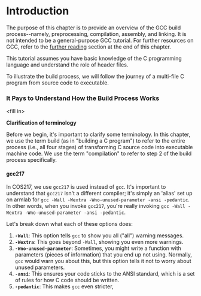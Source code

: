 # Introduction

The purpose of this chapter is to provide an overview of the GCC build process--namely, preprocessing, compilation, assembly, and linking. It is not intended to be a general-purpose GCC tutorial. For further resources on GCC, refer to the [further reading](../copy-of-gnu-compiler-collection-gcc/further-reading.md) section at the end of this chapter.&#x20;

This tutorial assumes you have basic knowledge of the C programming language and understand the role of header files.

To illustrate the build process, we will follow the journey of a multi-file C program from source code to executable.

### It Pays to Understand How the Build Process Works

\<fill in>

**Clarification of terminology**

Before we begin, it's important to clarify some terminology. In this chapter, we use the term build (as in "building a C program") to refer to the entire process (i.e., all four stages) of transforming C source code into executable machine code. We use the term "compilation" to refer to step 2 of the build process specifically.&#x20;

#### gcc217

In COS217, we use `gcc217` is used instead of `gcc`. It's important to understand that `gcc217` isn't a different compiler; it's simply an 'alias' set up on armlab for `gcc -Wall -Wextra -Wno-unused-parameter -ansi -pedantic`. In other words, when you invoke `gcc217`, you're really invoking `gcc -Wall -Wextra -Wno-unused-parameter -ansi -pedantic`.&#x20;

Let's break down what each of these options does:

1. **`-Wall`**: This option tells `gcc` to show you all ("all") warning messages.&#x20;
2. **`-Wextra`**: This goes beyond `-Wall`, showing you even more warnings.&#x20;
3. **`-Wno-unused-parameter`**: Sometimes, you might write a function with parameters (pieces of information) that you end up not using. Normally, `gcc` would warn you about this, but this option tells it not to worry about unused parameters.
4. **`-ansi`**: This ensures your code sticks to the ANSI standard, which is a set of rules for how C code should be written.&#x20;
5. **`-pedantic`**: This makes `gcc` even stricter,&#x20;

####
